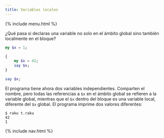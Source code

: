 ```yaml
---
title: Variables locales
---
```


{% include menu.html %}

¿Qué pasa si declaras una variable no solo en el ámbito global sino también localmente en el bloque?

```raku
my $x = 1;

{
    my $x = 42;
    say $x;
}

say $x;
```

El programa tiene ahora dos variables independientes. Comparten el nombre, pero todas las referencias a `$x` en el ámbito global se refieren a la variable global, mientras que el `$x` dentro del bloque es una variable local, diferente del `$x` global. El programa imprime dos valores diferentes:

```console
$ raku t.raku
42
1
```

{% include nav.html %}